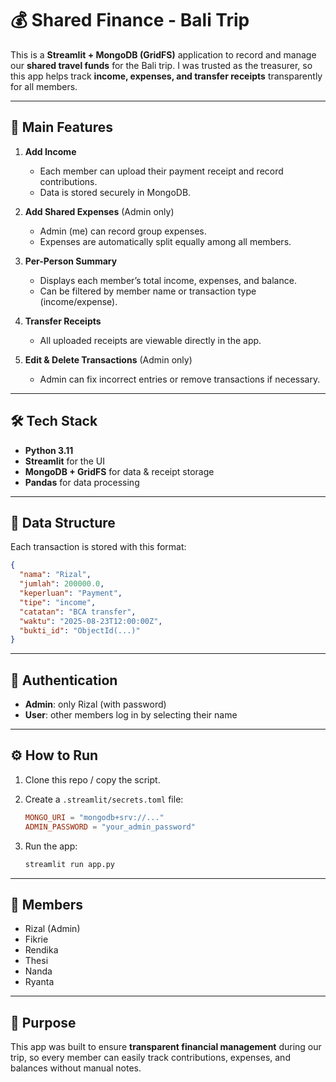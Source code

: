 # 💰 Shared Finance - Bali Trip

This is a **Streamlit + MongoDB (GridFS)** application to record and manage our **shared travel funds** for the Bali trip.
I was trusted as the treasurer, so this app helps track **income, expenses, and transfer receipts** transparently for all members.

---

## 🚀 Main Features

1. **Add Income**

   * Each member can upload their payment receipt and record contributions.
   * Data is stored securely in MongoDB.

2. **Add Shared Expenses** (Admin only)

   * Admin (me) can record group expenses.
   * Expenses are automatically split equally among all members.

3. **Per-Person Summary**

   * Displays each member’s total income, expenses, and balance.
   * Can be filtered by member name or transaction type (income/expense).

4. **Transfer Receipts**

   * All uploaded receipts are viewable directly in the app.

5. **Edit & Delete Transactions** (Admin only)

   * Admin can fix incorrect entries or remove transactions if necessary.

---

## 🛠️ Tech Stack

* **Python 3.11**
* **Streamlit** for the UI
* **MongoDB + GridFS** for data & receipt storage
* **Pandas** for data processing

---

## 📂 Data Structure

Each transaction is stored with this format:

```json
{
  "nama": "Rizal",
  "jumlah": 200000.0,
  "keperluan": "Payment",
  "tipe": "income",
  "catatan": "BCA transfer",
  "waktu": "2025-08-23T12:00:00Z",
  "bukti_id": "ObjectId(...)"
}
```

---

## 🔑 Authentication

* **Admin**: only Rizal (with password)
* **User**: other members log in by selecting their name

---

## ⚙️ How to Run

1. Clone this repo / copy the script.
2. Create a `.streamlit/secrets.toml` file:

   ```toml
   MONGO_URI = "mongodb+srv://..."
   ADMIN_PASSWORD = "your_admin_password"
   ```
3. Run the app:

   ```bash
   streamlit run app.py
   ```

---

## 👥 Members

* Rizal (Admin)
* Fikrie
* Rendika
* Thesi
* Nanda
* Ryanta

---

## 🎯 Purpose

This app was built to ensure **transparent financial management** during our trip, so every member can easily track contributions, expenses, and balances without manual notes.


